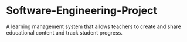 # Software-Engineering-Project
A learning management system that allows teachers to create and share educational content and track student progress.
